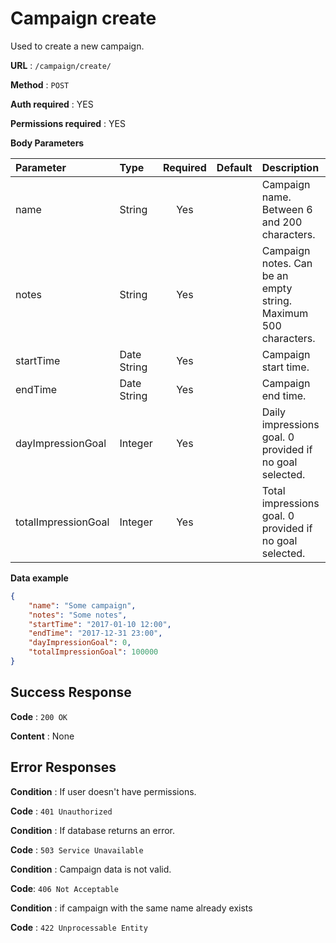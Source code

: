 # Campaign create

Used to create a new campaign.

**URL** : `/campaign/create/`

**Method** : `POST`

**Auth required** : YES

**Permissions required** : YES

**Body Parameters**

|Parameter|Type|Required|Default|Description|
|:---------|:---|:------:|:-------:|:-----------|
|name|String|Yes||Campaign name. Between 6 and 200 characters.|
|notes|String|Yes||Campaign notes. Can be an empty string. Maximum 500 characters.|
|startTime|Date String|Yes||Campaign start time.|
|endTime|Date String|Yes||Campaign end time.|
|dayImpressionGoal|Integer|Yes||Daily impressions goal. 0 provided if no goal selected.|
|totalImpressionGoal|Integer|Yes||Total impressions goal. 0 provided if no goal selected.|

**Data example**

```json
{
    "name": "Some campaign",
    "notes": "Some notes",
    "startTime": "2017-01-10 12:00",
    "endTime": "2017-12-31 23:00",
    "dayImpressionGoal": 0,
    "totalImpressionGoal": 100000
}
```

## Success Response

**Code** : `200 OK`

**Content** : None

## Error Responses

**Condition** : If user doesn't have permissions.

**Code** : `401 Unauthorized`

**Condition** : If database returns an error.

**Code** : `503 Service Unavailable`

**Condition** : Campaign data is not valid.

**Code**: `406 Not Acceptable`

**Condition** : if campaign with the same name already exists

**Code** : `422 Unprocessable Entity`


